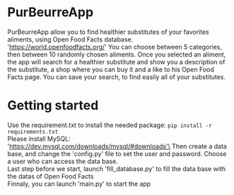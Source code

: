 # PurBeurreApp
PurBeurreApp allow you to find healthier substitutes of your favorites aliments, using Open Food Facts database. 'https://world.openfoodfacts.org/'
You can choose between 5 categories, then between 10 randomly chosen aliments. Once you selected an aliment, the app will search for
a healthier substitute and show you a description of the substitute, a shop where you can buy it and a like to his Open Food Facts page.
You can save your search, to find easily all of your substitutes.

# Getting started
Use the requirement.txt to install the needed package: 
`pip install -r requirements.txt`\
Please install MySQL: 'https://dev.mysql.com/downloads/mysql/#downloads'\
Then create a data base, and change the 'config.py' file to set the user and password. Choose a user who can access the data base.\
Last step before we start, launch 'fill_database.py' to fill the data base with the datas of Open Food Facts\
Finnaly, you can launch 'main.py' to start the app
